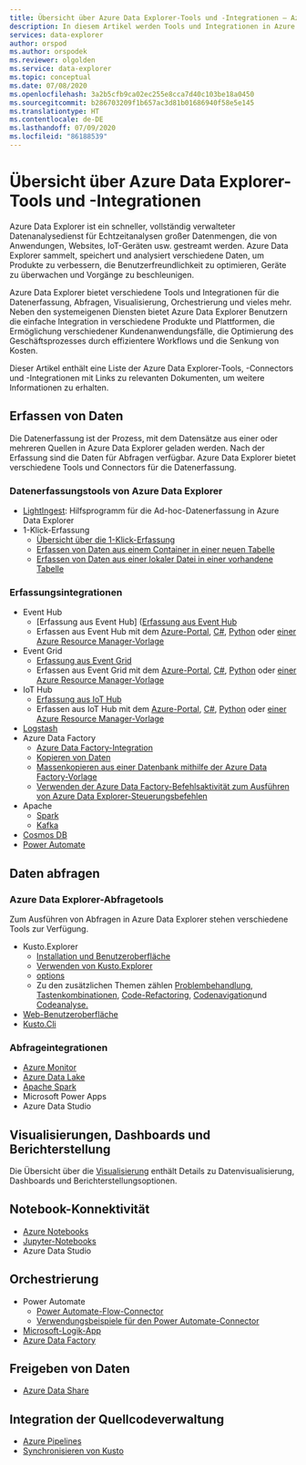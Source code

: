 ```yaml
---
title: Übersicht über Azure Data Explorer-Tools und -Integrationen – Azure Data Explorer
description: In diesem Artikel werden Tools und Integrationen in Azure Data Explorer beschrieben.
services: data-explorer
author: orspod
ms.author: orspodek
ms.reviewer: olgolden
ms.service: data-explorer
ms.topic: conceptual
ms.date: 07/08/2020
ms.openlocfilehash: 3a2b5cfb9ca02ec255e8cca7d40c103be18a0450
ms.sourcegitcommit: b286703209f1b657ac3d81b01686940f58e5e145
ms.translationtype: HT
ms.contentlocale: de-DE
ms.lasthandoff: 07/09/2020
ms.locfileid: "86188539"
---
```

# <a name="azure-data-explorer-tools-and-integrations-overview"></a>Übersicht über Azure Data Explorer-Tools und -Integrationen

Azure Data Explorer ist ein schneller, vollständig verwalteter Datenanalysedienst für Echtzeitanalysen großer Datenmengen, die von Anwendungen, Websites, IoT-Geräten usw. gestreamt werden. Azure Data Explorer sammelt, speichert und analysiert verschiedene Daten, um Produkte zu verbessern, die Benutzerfreundlichkeit zu optimieren, Geräte zu überwachen und Vorgänge zu beschleunigen. 

Azure Data Explorer bietet verschiedene Tools und Integrationen für die Datenerfassung, Abfragen, Visualisierung, Orchestrierung und vieles mehr. Neben den systemeigenen Diensten bietet Azure Data Explorer Benutzern die einfache Integration in verschiedene Produkte und Plattformen, die Ermöglichung verschiedener Kundenanwendungsfälle, die Optimierung des Geschäftsprozesses durch effizientere Workflows und die Senkung von Kosten. 

Dieser Artikel enthält eine Liste der Azure Data Explorer-Tools, -Connectors und -Integrationen mit Links zu relevanten Dokumenten, um weitere Informationen zu erhalten.

## <a name="ingest-data"></a>Erfassen von Daten 

Die Datenerfassung ist der Prozess, mit dem Datensätze aus einer oder mehreren Quellen in Azure Data Explorer geladen werden. Nach der Erfassung sind die Daten für Abfragen verfügbar. Azure Data Explorer bietet verschiedene Tools und Connectors für die Datenerfassung. 

### <a name="azure-data-explorer-ingestion-tools"></a>Datenerfassungstools von Azure Data Explorer

* [LightIngest](lightingest.md): Hilfsprogramm für die Ad-hoc-Datenerfassung in Azure Data Explorer
* 1-Klick-Erfassung
    * [Übersicht über die 1-Klick-Erfassung](ingest-data-one-click.md) 
    * [Erfassen von Daten aus einem Container in einer neuen Tabelle](one-click-ingestion-new-table.md)
    * [Erfassen von Daten aus einer lokaler Datei in einer vorhandene Tabelle](one-click-ingestion-existing-table.md)

### <a name="ingestion-integrations"></a>Erfassungsintegrationen

* Event Hub
    * [Erfassung aus Event Hub] ([Erfassung aus Event Hub](kusto/management/data-ingestion/eventhub.md)
    * Erfassen aus Event Hub mit dem [Azure-Portal](ingest-data-event-hub.md), [C#](data-connection-event-hub-csharp.md), [Python](data-connection-event-hub-python.md) oder [einer Azure Resource Manager-Vorlage](data-connection-event-hub-resource-manager.md)
* Event Grid
    * [Erfassung aus Event Grid](kusto/management/data-ingestion/eventgrid.md)
    * Erfassen aus Event Grid mit dem [Azure-Portal](ingest-data-event-grid.md), [C#](data-connection-event-grid-csharp.md), [Python](data-connection-event-grid-python.md) oder [einer Azure Resource Manager-Vorlage](data-connection-event-grid-resource-manager.md)
* IoT Hub
    * [Erfassung aus IoT Hub](kusto/management/data-ingestion/iothub.md)
    * Erfassen aus IoT Hub mit dem [Azure-Portal](ingest-data-iot-hub.md), [C#](data-connection-iot-hub-csharp.md), [Python](data-connection-iot-hub-python.md) oder [einer Azure Resource Manager-Vorlage](data-connection-iot-hub-resource-manager.md)
* [Logstash](ingest-data-logstash.md)
* Azure Data Factory
    * [Azure Data Factory-Integration](data-factory-integration.md)
    * [Kopieren von Daten](data-factory-load-data.md)
    * [Massenkopieren aus einer Datenbank mithilfe der Azure Data Factory-Vorlage](data-factory-template.md)
    * [Verwenden der Azure Data Factory-Befehlsaktivität zum Ausführen von Azure Data Explorer-Steuerungsbefehlen](data-factory-command-activity.md)
* Apache 
    * [Spark](spark-connector.md)
    * [Kafka](ingest-data-kafka.md)
* [Cosmos DB](https://github.com/Azure/azure-kusto-labs/tree/master/cosmosdb-adx-integration)
* [Power Automate](flow.md)

## <a name="query-data"></a>Daten abfragen

### <a name="azure-data-explorer-query-tools"></a>Azure Data Explorer-Abfragetools

Zum Ausführen von Abfragen in Azure Data Explorer stehen verschiedene Tools zur Verfügung.

* Kusto.Explorer
    * [Installation und Benutzeroberfläche](kusto/tools/kusto-explorer.md)
    * [Verwenden von Kusto.Explorer](kusto/tools/kusto-explorer-using.md)
    * [options](kusto/tools/kusto-explorer-options.md)
    * Zu den zusätzlichen Themen zählen [Problembehandlung](kusto/tools/kusto-explorer-troubleshooting.md), [Tastenkombinationen](kusto/tools/kusto-explorer-shortcuts.md), [Code-Refactoring](kusto/tools/kusto-explorer-refactor.md), [Codenavigation](kusto/tools/kusto-explorer-codenav.md)und [Codeanalyse.](kusto/tools/kusto-explorer-code-analyzer.md)
* [Web-Benutzeroberfläche](web-query-data.md)
* [Kusto.Cli](kusto/tools/kusto-cli.md)

### <a name="query-integrations"></a>Abfrageintegrationen

* [Azure Monitor](query-monitor-data.md)
* [Azure Data Lake](data-lake-query-data.md)
* [Apache Spark](spark-connector.md)
* Microsoft Power Apps
* Azure Data Studio

## <a name="visualizations-dashboards-and-reporting"></a>Visualisierungen, Dashboards und Berichterstellung

Die Übersicht über die [Visualisierung](viz-overview.md) enthält Details zu Datenvisualisierung, Dashboards und Berichterstellungsoptionen. 

## <a name="notebook-connectivity"></a>Notebook-Konnektivität

* [Azure Notebooks](azure-notebooks.md)
* [Jupyter-Notebooks](kqlmagic.md)
* Azure Data Studio

## <a name="orchestration"></a>Orchestrierung

* Power Automate
    * [Power Automate-Flow-Connector](flow.md)
    * [Verwendungsbeispiele für den Power Automate-Connector](flow-usage.md)
* [Microsoft-Logik-App](kusto/tools/logicapps.md) 
* [Azure Data Factory](data-factory-integration.md)

## <a name="share-data"></a>Freigeben von Daten

* [Azure Data Share](data-share.md)

## <a name="source-control-integration"></a>Integration der Quellcodeverwaltung

* [Azure Pipelines](devops.md) 
* [Synchronisieren von Kusto](kusto/tools/synckusto.md) 

<!--Open Source Tools-->
